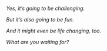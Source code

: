 _Yes, it’s going to be challenging._

_But it’s also going to be fun._

_And it might even be life changing, too._

_What are you waiting for?_
